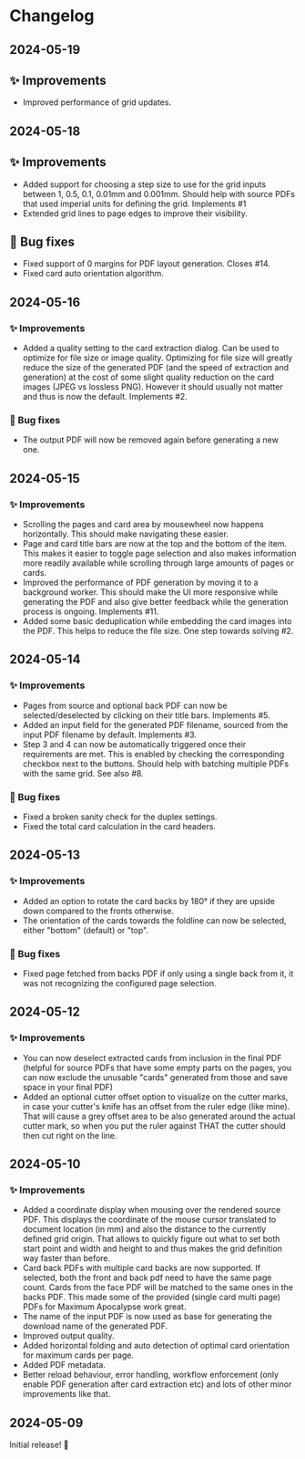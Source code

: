# Changelog

## 2024-05-19

## ✨ Improvements

- Improved performance of grid updates.

## 2024-05-18

## ✨ Improvements

- Added support for choosing a step size to use for the grid inputs between 1, 0.5, 0.1, 0.01mm and 0.001mm. Should help with source PDFs that used imperial units for defining the grid. Implements #1
- Extended grid lines to page edges to improve their visibility.

## 🐛 Bug fixes

- Fixed support of 0 margins for PDF layout generation. Closes #14.
- Fixed card auto orientation algorithm.

## 2024-05-16

### ✨ Improvements

- Added a quality setting to the card extraction dialog. Can be used to optimize for file size or image quality. Optimizing for file size will greatly reduce the size of the generated PDF (and the speed of extraction and generation) at the cost of some slight quality reduction on the card images (JPEG vs lossless PNG). However it should usually not matter and thus is now the default. Implements #2.

### 🐛 Bug fixes

- The output PDF will now be removed again before generating a new one.

## 2024-05-15

### ✨ Improvements

- Scrolling the pages and card area by mousewheel now happens horizontally. This should make navigating these easier.
- Page and card title bars are now at the top and the bottom of the item. This makes it easier to toggle page selection and also makes information more readily available while scrolling through large amounts of pages or cards.
- Improved the performance of PDF generation by moving it to a background worker. This should make the UI more responsive while generating the PDF and also give better feedback while the generation process is ongoing. Implements #11.
- Added some basic deduplication while embedding the card images into the PDF. This helps to reduce the file size. One step towards solving #2.

## 2024-05-14

### ✨ Improvements

- Pages from source and optional back PDF can now be selected/deselected by clicking on their title bars. Implements #5.
- Added an input field for the generated PDF filename, sourced from the input PDF filename by default. Implements #3.
- Step 3 and 4 can now be automatically triggered once their requirements are met. This is enabled by checking the corresponding checkbox next to the buttons. Should help with batching multiple PDFs with the same grid. See also #8.

### 🐛 Bug fixes

- Fixed a broken sanity check for the duplex settings.
- Fixed the total card calculation in the card headers.

## 2024-05-13

### ✨ Improvements

- Added an option to rotate the card backs by 180° if they are upside down compared to the fronts otherwise.
- The orientation of the cards towards the foldline can now be selected, either "bottom" (default) or "top".

### 🐛 Bug fixes

- Fixed page fetched from backs PDF if only using a single back from it, it was not recognizing the configured page selection.

## 2024-05-12

### ✨ Improvements

- You can now deselect extracted cards from inclusion in the final PDF (helpful for source PDFs that have some empty parts on the pages, you can now exclude the unusable "cards" generated from those and save space in your final PDF)
- Added an optional cutter offset option to visualize on the cutter marks, in case your cutter's knife has an offset from the ruler edge (like mine). That will cause a grey offset area to be also generated around the actual cutter mark, so when you put the ruler against THAT the cutter should then cut right on the line.

## 2024-05-10

### ✨ Improvements

- Added a coordinate display when mousing over the rendered source PDF. This displays the coordinate of the mouse cursor translated to document location (in mm) and also the distance to the currently defined grid origin. That allows to quickly figure out what to set both start point and width and height to and thus makes the grid definition way faster than before.
- Card back PDFs with multiple card backs are now supported. If selected, both the front and back pdf need to have the same page count. Cards from the face PDF will be matched to the same ones in the backs PDF. This made some of the provided (single card multi page) PDFs for Maximum Apocalypse work great.
- The name of the input PDF is now used as base for generating the download name of the generated PDF.
- Improved output quality.
- Added horizontal folding and auto detection of optimal card orientation for maximum cards per page.
- Added PDF metadata.
- Better reload behaviour, error handling, workflow enforcement (only enable PDF generation after card extraction etc) and lots of other minor improvements like that.

## 2024-05-09

Initial release! 🎉
